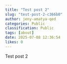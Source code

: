 ```yaml
---
title: "Test post 2"
slug: "test-post-2-c366b0"
author: jeny-amatya-qed
categories: Public
classification: Public
tags: [about]
date: 2025-07-08 12:36:54 
likes: 0
---
```


Test post 2